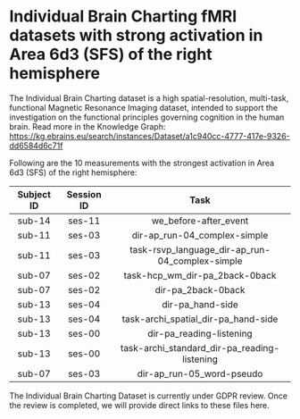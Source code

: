 # Individual Brain Charting fMRI datasets with strong activation in Area 6d3 (SFS) of the right hemisphere

The Individual Brain Charting dataset is a high spatial-resolution, multi-task, functional Magnetic Resonance Imaging dataset, intended to support the investigation on the functional principles governing cognition in the human brain.
Read more in the Knowledge Graph: https://kg.ebrains.eu/search/instances/Dataset/a1c940cc-4777-417e-9326-dd6584d6c71f

Following are the 10 measurements with the strongest activation in Area 6d3 (SFS) of the right hemisphere:

| Subject ID | Session ID | Task |
| :-: | :-: | :-: |
| sub-14 | ses-11 | we_before-after_event|
| sub-11 | ses-03 | dir-ap_run-04_complex-simple|
| sub-11 | ses-03 | task-rsvp_language_dir-ap_run-04_complex-simple|
| sub-07 | ses-02 | task-hcp_wm_dir-pa_2back-0back|
| sub-07 | ses-02 | dir-pa_2back-0back|
| sub-13 | ses-04 | dir-pa_hand-side|
| sub-13 | ses-04 | task-archi_spatial_dir-pa_hand-side|
| sub-13 | ses-00 | dir-pa_reading-listening|
| sub-13 | ses-00 | task-archi_standard_dir-pa_reading-listening|
| sub-07 | ses-03 | dir-ap_run-05_word-pseudo|


The Individual Brain Charting Dataset is currently under GDPR review. Once the review is completed, we will provide direct links to these files here.